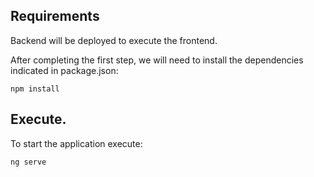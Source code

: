 ## Requirements

Backend will be deployed to execute the frontend.

After completing the first step, we will need to install the dependencies indicated in package.json: 

````
npm install
````

## Execute.


To start the application execute:

````
ng serve
````